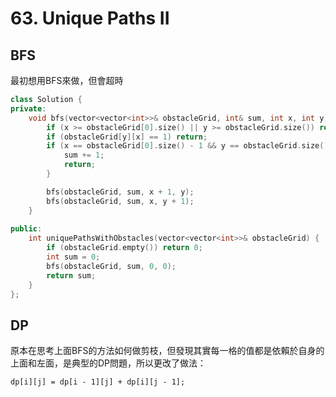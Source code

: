 # 63. Unique Paths II

## BFS
最初想用BFS來做，但會超時
```cpp
class Solution {
private:
    void bfs(vector<vector<int>>& obstacleGrid, int& sum, int x, int y) {
        if (x >= obstacleGrid[0].size() || y >= obstacleGrid.size()) return;
        if (obstacleGrid[y][x] == 1) return;
        if (x == obstacleGrid[0].size() - 1 && y == obstacleGrid.size() - 1) {
            sum += 1;
            return;
        }

        bfs(obstacleGrid, sum, x + 1, y);
        bfs(obstacleGrid, sum, x, y + 1);
    }
    
public:
    int uniquePathsWithObstacles(vector<vector<int>>& obstacleGrid) {
        if (obstacleGrid.empty()) return 0;
        int sum = 0;
        bfs(obstacleGrid, sum, 0, 0);
        return sum;
    }
};
```

## DP
原本在思考上面BFS的方法如何做剪枝，但發現其實每一格的值都是依賴於自身的上面和左面，是典型的DP問題，所以更改了做法：
```
dp[i][j] = dp[i - 1][j] + dp[i][j - 1];
```
